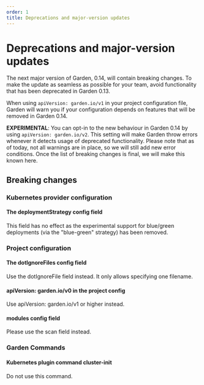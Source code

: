 ```yaml
---
order: 1
title: Deprecations and major-version updates
---
```


# Deprecations and major-version updates

The next major version of Garden, 0.14, will contain breaking changes. To make the update as seamless as possible for your team, avoid functionality that has been deprecated in Garden 0.13.

When using `apiVersion: garden.io/v1` in your project configuration file, Garden will warn you if your configuration depends on features that will be removed in Garden 0.14.

**EXPERIMENTAL**: You can opt-in to the new behaviour in Garden 0.14 by using `apiVersion: garden.io/v2`. This setting will make Garden throw errors whenever it detects usage of deprecated functionality. Please note that as of today, not all warnings are in place, so we will still add new error conditions. Once the list of breaking changes is final, we will make this known here.

## Breaking changes

### Kubernetes provider configuration

#### <a id="containerDeploymentStrategy">The deploymentStrategy config field</a>

This field has no effect as the experimental support for blue/green deployments (via the "blue-green" strategy) has been removed.

### Project configuration

#### <a id="dotIgnoreFiles">The dotIgnoreFiles config field</a>

Use the dotIgnoreFile field instead. It only allows specifying one filename.

#### <a id="apiVersionV0">apiVersion: garden.io/v0 in the project config</a>

Use apiVersion: garden.io/v1 or higher instead.

#### <a id="projectConfigModules">modules config field</a>

Please use the scan field instead.

### Garden Commands

#### <a id="kubernetesClusterInitCommand">Kubernetes plugin command cluster-init</a>

Do not use this command.